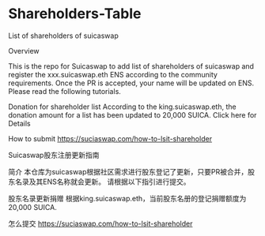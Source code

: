# Shareholders-Table

List of shareholders of suicaswap

Overview

This is the repo for Suicaswap to add list of shareholders of suicaswap and register the xxx.suicaswap.eth ENS  according to the community requirements. Once the PR is accepted, your name  will be updated on ENS. Please read the following tutorials.

Donation for shareholder list
According to the king.suicaswap.eth, the donation amount for a list has been updated to 20,000 SUICA. Click here for Details

How to submit
https://suciaswap.com/how-to-lsit-shareholder

Suicaswap股东注册更新指南

简介
本仓库为suicaswap根据社区需求进行股东登记了更新，只要PR被合并，股东名录及其ENS名称就会更新。 请根据以下指引进行提交。

股东名录更新捐赠
根据king.suicaswap.eth，当前股东名册的登记捐赠额度为 20,000 SUICA.

怎么提交
https://suciaswap.com/how-to-lsit-shareholder
